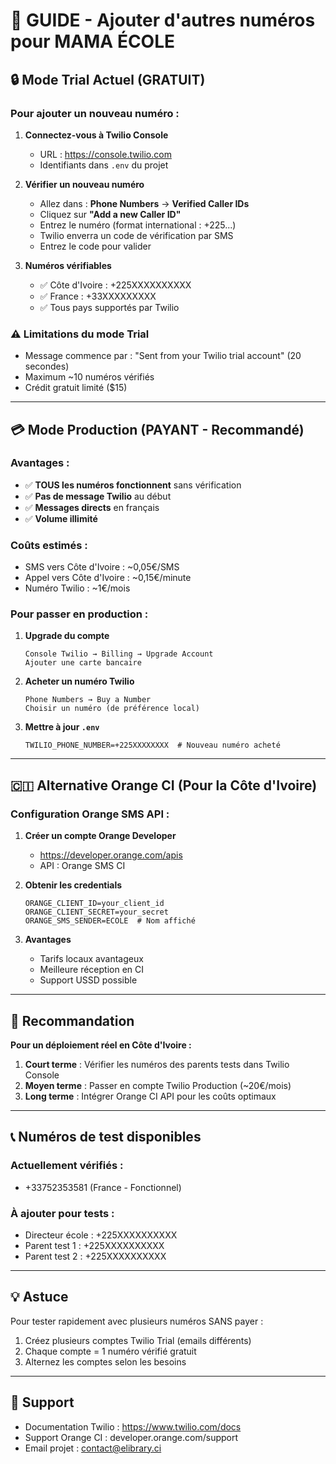 # 📱 GUIDE - Ajouter d'autres numéros pour MAMA ÉCOLE

## 🔒 Mode Trial Actuel (GRATUIT)

### Pour ajouter un nouveau numéro :

1. **Connectez-vous à Twilio Console**
   - URL : https://console.twilio.com
   - Identifiants dans `.env` du projet

2. **Vérifier un nouveau numéro**
   - Allez dans : **Phone Numbers** → **Verified Caller IDs**
   - Cliquez sur **"Add a new Caller ID"**
   - Entrez le numéro (format international : +225...)
   - Twilio enverra un code de vérification par SMS
   - Entrez le code pour valider

3. **Numéros vérifiables**
   - ✅ Côte d'Ivoire : +225XXXXXXXXXX
   - ✅ France : +33XXXXXXXXX
   - ✅ Tous pays supportés par Twilio

### ⚠️ Limitations du mode Trial
- Message commence par : "Sent from your Twilio trial account" (20 secondes)
- Maximum ~10 numéros vérifiés
- Crédit gratuit limité ($15)

---

## 💳 Mode Production (PAYANT - Recommandé)

### Avantages :
- ✅ **TOUS les numéros fonctionnent** sans vérification
- ✅ **Pas de message Twilio** au début
- ✅ **Messages directs** en français
- ✅ **Volume illimité**

### Coûts estimés :
- SMS vers Côte d'Ivoire : ~0,05€/SMS
- Appel vers Côte d'Ivoire : ~0,15€/minute
- Numéro Twilio : ~1€/mois

### Pour passer en production :

1. **Upgrade du compte**
   ```
   Console Twilio → Billing → Upgrade Account
   Ajouter une carte bancaire
   ```

2. **Acheter un numéro Twilio**
   ```
   Phone Numbers → Buy a Number
   Choisir un numéro (de préférence local)
   ```

3. **Mettre à jour `.env`**
   ```env
   TWILIO_PHONE_NUMBER=+225XXXXXXXX  # Nouveau numéro acheté
   ```

---

## 🇨🇮 Alternative Orange CI (Pour la Côte d'Ivoire)

### Configuration Orange SMS API :

1. **Créer un compte Orange Developer**
   - https://developer.orange.com/apis
   - API : Orange SMS CI

2. **Obtenir les credentials**
   ```env
   ORANGE_CLIENT_ID=your_client_id
   ORANGE_CLIENT_SECRET=your_secret
   ORANGE_SMS_SENDER=ECOLE  # Nom affiché
   ```

3. **Avantages**
   - Tarifs locaux avantageux
   - Meilleure réception en CI
   - Support USSD possible

---

## 🚀 Recommandation

**Pour un déploiement réel en Côte d'Ivoire :**

1. **Court terme** : Vérifier les numéros des parents tests dans Twilio Console
2. **Moyen terme** : Passer en compte Twilio Production (~20€/mois)
3. **Long terme** : Intégrer Orange CI API pour les coûts optimaux

---

## 📞 Numéros de test disponibles

### Actuellement vérifiés :
- +33752353581 (France - Fonctionnel)

### À ajouter pour tests :
- Directeur école : +225XXXXXXXXXX
- Parent test 1 : +225XXXXXXXXXX
- Parent test 2 : +225XXXXXXXXXX

---

## 💡 Astuce

Pour tester rapidement avec plusieurs numéros SANS payer :
1. Créez plusieurs comptes Twilio Trial (emails différents)
2. Chaque compte = 1 numéro vérifié gratuit
3. Alternez les comptes selon les besoins

---

## 📧 Support

- Documentation Twilio : https://www.twilio.com/docs
- Support Orange CI : developer.orange.com/support
- Email projet : contact@elibrary.ci